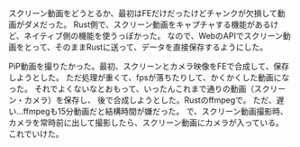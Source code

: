 スクリーン動画をどうとるか、最初はFEだけだったけどチャンクが欠損して動画がダメだった。
Rust側で、スクリーン動画をキャプチャする機能があるけど、ネイティブ側の機能を使うっぽかった。
なので、WebのAPIでスクリーン動画をとって、そのままRustに送って、データを直接保存するようにした。

PiP動画を撮りたかった。最初、スクリーンとカメラ映像をFEで合成して、保存しようとした。
ただ処理が重くて、fpsが落ちたりして、かくかくした動画になった。
それでよくないなとおもって、いったんこれまで通りの動画（スクリーン・カメラ）を保存し、
後で合成しようとした。Rustのffmpegで。
ただ、遅い...ffmpegも15分動画だと結構時間が嫌だった。
で、スクリーン動画撮影時、カメラを常時前に出して撮影したら、スクリーン動画にカメラが入っている。
これでいけた。
